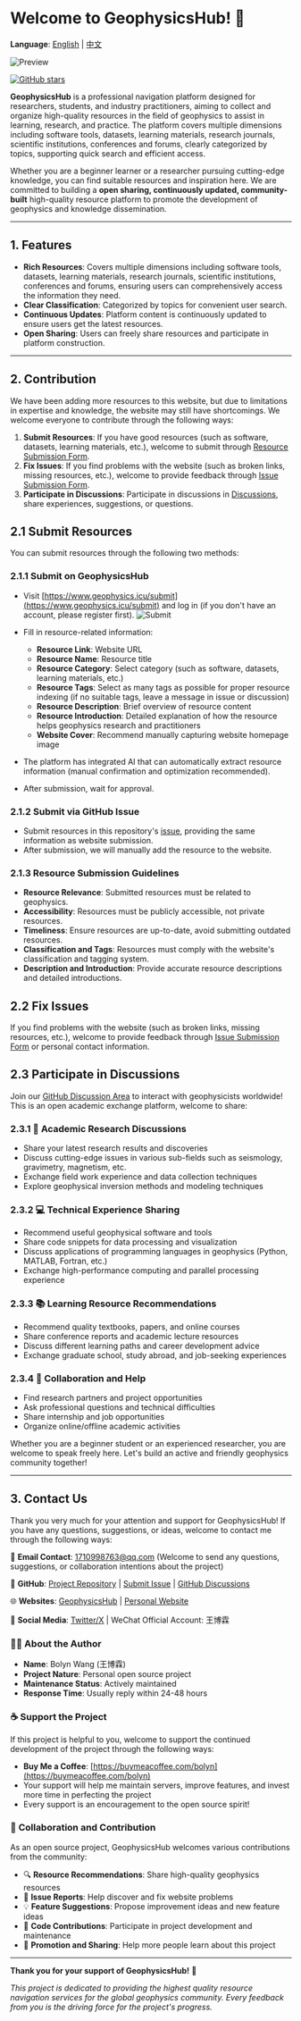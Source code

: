 # Welcome to GeophysicsHub! 🎉

**Language**: [English](README.md) | [中文](README.zh.md)

![Preview](https://github.com/BolynWang/GeophysicsHub/blob/main/%20static/preview.jpg)

<a href="https://github.com/BolynWang/GeophysicsHub" target="_blank"><img src="https://img.shields.io/github/stars/BolynWang/GeophysicsHub?style=social" alt="GitHub stars" /></a>

**GeophysicsHub** is a professional navigation platform designed for researchers, students, and industry practitioners, aiming to collect and organize high-quality resources in the field of geophysics to assist in learning, research, and practice. The platform covers multiple dimensions including software tools, datasets, learning materials, research journals, scientific institutions, conferences and forums, clearly categorized by topics, supporting quick search and efficient access.

Whether you are a beginner learner or a researcher pursuing cutting-edge knowledge, you can find suitable resources and inspiration here. We are committed to building a **open sharing, continuously updated, community-built** high-quality resource platform to promote the development of geophysics and knowledge dissemination.

---

## 1. Features

- **Rich Resources**: Covers multiple dimensions including software tools, datasets, learning materials, research journals, scientific institutions, conferences and forums, ensuring users can comprehensively access the information they need.
- **Clear Classification**: Categorized by topics for convenient user search.
- **Continuous Updates**: Platform content is continuously updated to ensure users get the latest resources.
- **Open Sharing**: Users can freely share resources and participate in platform construction.

---

## 2. Contribution

We have been adding more resources to this website, but due to limitations in expertise and knowledge, the website may still have shortcomings. We welcome everyone to contribute through the following ways:

1. **Submit Resources**: If you have good resources (such as software, datasets, learning materials, etc.), welcome to submit through [Resource Submission Form](https://www.geophysicshub.com/submit).
2. **Fix Issues**: If you find problems with the website (such as broken links, missing resources, etc.), welcome to provide feedback through [Issue Submission Form](https://github.com/BolynWang/GeophysicsHub/issues/new?assignees=&labels=bug&projects=&template=bug_report.yml).
3. **Participate in Discussions**: Participate in discussions in [Discussions](https://github.com/BolynWang/GeophysicsHub/discussions), share experiences, suggestions, or questions.

## 2.1 Submit Resources

You can submit resources through the following two methods:

### 2.1.1 Submit on GeophysicsHub

- Visit [https://www.geophysics.icu/submit](https://www.geophysics.icu/submit) and log in (if you don't have an account, please register first).
![Submit](https://github.com/BolynWang/GeophysicsHub/blob/main/%20static/submit.jpg)

- Fill in resource-related information:
  - **Resource Link**: Website URL
  - **Resource Name**: Resource title
  - **Resource Category**: Select category (such as software, datasets, learning materials, etc.)
  - **Resource Tags**: Select as many tags as possible for proper resource indexing (if no suitable tags, leave a message in issue or discussion)
  - **Resource Description**: Brief overview of resource content
  - **Resource Introduction**: Detailed explanation of how the resource helps geophysics research and practitioners
  - **Website Cover**: Recommend manually capturing website homepage image
- The platform has integrated AI that can automatically extract resource information (manual confirmation and optimization recommended).
- After submission, wait for approval.

### 2.1.2 Submit via GitHub Issue

- Submit resources in this repository's [issue](https://github.com/BolynWang/GeophysicsHub/issues), providing the same information as website submission.
- After submission, we will manually add the resource to the website.

### 2.1.3 Resource Submission Guidelines

- **Resource Relevance**: Submitted resources must be related to geophysics.
- **Accessibility**: Resources must be publicly accessible, not private resources.
- **Timeliness**: Ensure resources are up-to-date, avoid submitting outdated resources.
- **Classification and Tags**: Resources must comply with the website's classification and tagging system.
- **Description and Introduction**: Provide accurate resource descriptions and detailed introductions.

## 2.2 Fix Issues

If you find problems with the website (such as broken links, missing resources, etc.), welcome to provide feedback through [Issue Submission Form](https://github.com/BolynWang/GeophysicsHub/issues/new?assignees=&labels=bug&projects=&template=bug_report.yml) or personal contact information.

## 2.3 Participate in Discussions

Join our [GitHub Discussion Area](https://github.com/BolynWang/GeophysicsHub/discussions) to interact with geophysicists worldwide! This is an open academic exchange platform, welcome to share:

### 2.3.1 🔬 **Academic Research Discussions**
- Share your latest research results and discoveries
- Discuss cutting-edge issues in various sub-fields such as seismology, gravimetry, magnetism, etc.
- Exchange field work experience and data collection techniques
- Explore geophysical inversion methods and modeling techniques

### 2.3.2 💻 **Technical Experience Sharing**
- Recommend useful geophysical software and tools
- Share code snippets for data processing and visualization
- Discuss applications of programming languages in geophysics (Python, MATLAB, Fortran, etc.)
- Exchange high-performance computing and parallel processing experience

### 2.3.3 📚 **Learning Resource Recommendations**
- Recommend quality textbooks, papers, and online courses
- Share conference reports and academic lecture resources
- Discuss different learning paths and career development advice
- Exchange graduate school, study abroad, and job-seeking experiences

### 2.3.4 🤝 **Collaboration and Help**
- Find research partners and project opportunities
- Ask professional questions and technical difficulties
- Share internship and job opportunities
- Organize online/offline academic activities

Whether you are a beginner student or an experienced researcher, you are welcome to speak freely here. Let's build an active and friendly geophysics community together!

---

## 3. Contact Us

Thank you very much for your attention and support for GeophysicsHub! If you have any questions, suggestions, or ideas, welcome to contact me through the following ways:

📧 **Email Contact**: [1710998763@qq.com](mailto:1710998763@qq.com) (Welcome to send any questions, suggestions, or collaboration intentions about the project)

🐙 **GitHub**: [Project Repository](https://github.com/BolynWang/GeophysicsHub) | [Submit Issue](https://github.com/BolynWang/GeophysicsHub/issues) | [GitHub Discussions](https://github.com/BolynWang/GeophysicsHub/discussions)

🌐 **Websites**: [GeophysicsHub](https://www.geophysics.icu) | [Personal Website](https://wbolyn.com)

📱 **Social Media**: [Twitter/X](https://x.com/bolyn_wang) | WeChat Official Account: 王博霖

### 👨‍💻 **About the Author**
- **Name**: Bolyn Wang (王博霖)
- **Project Nature**: Personal open source project
- **Maintenance Status**: Actively maintained
- **Response Time**: Usually reply within 24-48 hours

### ☕ **Support the Project**
If this project is helpful to you, welcome to support the continued development of the project through the following ways:
- **Buy Me a Coffee**: [https://buymeacoffee.com/bolyn](https://buymeacoffee.com/bolyn)
- Your support will help me maintain servers, improve features, and invest more time in perfecting the project
- Every support is an encouragement to the open source spirit!

### 🤝 **Collaboration and Contribution**
As an open source project, GeophysicsHub welcomes various contributions from the community:
- 🔍 **Resource Recommendations**: Share high-quality geophysics resources
- 🐛 **Issue Reports**: Help discover and fix website problems
- 💡 **Feature Suggestions**: Propose improvement ideas and new feature ideas
- 🔧 **Code Contributions**: Participate in project development and maintenance
- 📢 **Promotion and Sharing**: Help more people learn about this project

---

**Thank you for your support of GeophysicsHub!** 🙏

*This project is dedicated to providing the highest quality resource navigation services for the global geophysics community. Every feedback from you is the driving force for the project's progress.*
        